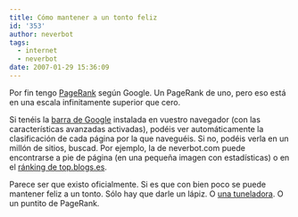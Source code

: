 ```yaml
---
title: Cómo mantener a un tonto feliz
id: '353'
author: neverbot
tags:
  - internet
  - neverbot
date: 2007-01-29 15:36:09
---
```


Por fin tengo [PageRank](http://en.wikipedia.org/wiki/PageRank) según Google. Un PageRank de uno, pero eso está en una escala infinitamente superior que cero.

Si tenéis la [barra de Google](http://toolbar.google.com/) instalada en vuestro navegador (con las características avanzadas activadas), podéis ver automáticamente la clasificación de cada página por la que naveguéis. Si no, podéis verla en un millón de sitios, buscad. Por ejemplo, la de neverbot.com puede encontrarse a pie de página (en una pequeña imagen con estadísticas) o en el [ránking de top.blogs.es](http://top.blogs.es/metrics/blog/neverbotcom/).

Parece ser que existo oficialmente. Si es que con bien poco se puede mantener feliz a un tonto. Sólo hay que darle un lápiz. O [una tuneladora](/tuneles-y-tuneladoras/). O un puntito de PageRank.